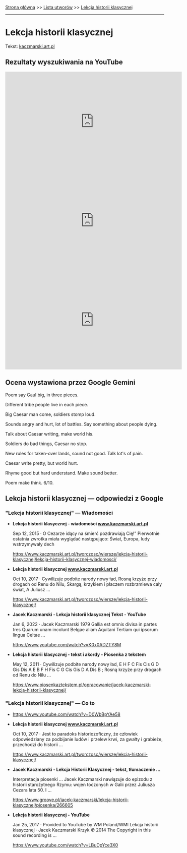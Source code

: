 [Strona główna](../index.md) >> [Lista utworów](../list.md) >> [Lekcja historii klasycznej](252.md)

---

# Lekcja historii klasycznej

Tekst: [kaczmarski.art.pl](https://www.kaczmarski.art.pl/tworczosc/wiersze/lekcja-historii-klasycznej/)

## Rezultaty wyszukiwania na YouTube

<iframe width="560" height="315" src="https://www.youtube.com/embed/YgiqvHS3mcM?si=IdontcarewhotheIRSsendsImnotpayingtaxes" title="YouTube video player" frameborder="0" allow="accelerometer; autoplay; clipboard-write; encrypted-media; gyroscope; picture-in-picture; web-share" referrerpolicy="strict-origin-when-cross-origin" allowfullscreen></iframe>

<iframe width="560" height="315" src="https://www.youtube.com/embed/LBuDpYce3X0?si=IdontcarewhotheIRSsendsImnotpayingtaxes" title="YouTube video player" frameborder="0" allow="accelerometer; autoplay; clipboard-write; encrypted-media; gyroscope; picture-in-picture; web-share" referrerpolicy="strict-origin-when-cross-origin" allowfullscreen></iframe>

<iframe width="560" height="315" src="https://www.youtube.com/embed/K0x0ADZTY8M?si=IdontcarewhotheIRSsendsImnotpayingtaxes" title="YouTube video player" frameborder="0" allow="accelerometer; autoplay; clipboard-write; encrypted-media; gyroscope; picture-in-picture; web-share" referrerpolicy="strict-origin-when-cross-origin" allowfullscreen></iframe>

## Ocena wystawiona przez Google Gemini

Poem say Gaul big, in three pieces.

Different tribe people live in each piece.

Big Caesar man come, soldiers stomp loud.

Sounds angry and hurt, lot of battles. Say something about people dying.

Talk about Caesar writing, make world his.

Soldiers do bad things, Caesar no stop.

New rules for taken-over lands, sound not good. Talk lot's of pain.

Caesar write pretty, but world hurt.

Rhyme good but hard understand. Make sound better.

Poem make think. 6/10.


## Lekcja historii klasycznej — odpowiedzi z Google

### "Lekcja historii klasycznej" — Wiadomości

- **Lekcja historii klasycznej - wiadomości www.kaczmarski.art.pl**

    Sep 12, 2015  ·  O Cezarze idący na śmierć pozdrawiają Cię!” Pierwotnie ostatnia zwrotka miała wyglądać następująco: Świat, Europa, ludy wstrzymywały dech 

   <https://www.kaczmarski.art.pl/tworczosc/wiersze/lekcja-historii-klasycznej/lekcja-historii-klasycznej-wiadomosci/>
- **Lekcja historii klasycznej www.kaczmarski.art.pl**

    Oct 10, 2017  ·  Cywilizuje podbite narody nowy ład, Rosną krzyże przy drogach od Renu do Nilu, Skargą, krzykiem i płaczem rozbrzmiewa cały świat, A Juliusz ... 

   <https://www.kaczmarski.art.pl/tworczosc/wiersze/lekcja-historii-klasycznej/>
- **Jacek Kaczmarski - Lekcja historii klasycznej  Tekst - YouTube**

    Jan 6, 2022  ·  Jacek Kaczmarski 1979 Gallia est omnis divisa in partes tres Quarum unam incolunt Belgae aliam Aquitani Tertiam qui ipsorum lingua Celtae ... 

   <https://www.youtube.com/watch?v=K0x0ADZTY8M>
- **Lekcja historii klasycznej - tekst i akordy - Piosenka z tekstem**

    May 12, 2011  ·  Cywilizuje podbite narody nowy ład, E H F C Fis Cis G D Gis Dis A E B F H Fis C G Cis Gis D A Dis B ; Rosną krzyże przy drogach od Renu do Nilu ... 

   <https://www.piosenkaztekstem.pl/opracowanie/jacek-kaczmarski-lekcja-historii-klasycznej/>

### "Lekcja historii klasycznej" — Co to

- <https://www.youtube.com/watch?v=D0WbBpYAe58>
- **Lekcja historii klasycznej www.kaczmarski.art.pl**

    Oct 10, 2017  ·  Jest to paradoks historiozoficzny, że człowiek odpowiedziany za podbijanie ludów i przelew krwi, za gwałty i grabieże, przechodzi do historii ... 

   <https://www.kaczmarski.art.pl/tworczosc/wiersze/lekcja-historii-klasycznej/>
- **Jacek Kaczmarski - Lekcja Historii Klasycznej - tekst, tłumaczenie ...**

    Interpretacja piosenki ... Jacek Kaczmarski nawiązuje do epizodu z historii starożytnego Rzymu: wojen toczonych w Galii przez Juliusza Cezara lata 50. I ... 

   <https://www.groove.pl/jacek-kaczmarski/lekcja-historii-klasycznej/piosenka/266605>
- **Lekcja historii klasycznej - YouTube**

    Jan 25, 2017  ·  Provided to YouTube by WM Poland/WMI Lekcja historii klasycznej · Jacek Kaczmarski Krzyk ℗ 2014 The Copyright in this sound recording is ... 

   <https://www.youtube.com/watch?v=LBuDpYce3X0>

